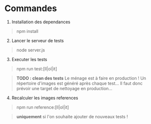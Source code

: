 
# Commandes

1. Installation des dependances
> npm install

2. Lancer le serveur de tests
> node server.js

3. Executer les tests
> npm run test:[ll|ol|it]

> **TODO : clean des tests**
Le ménage est à faire en production !
Un répertoire d'images est généré après chaque test...
Il faut donc prévoir une target de nettoyage en production...

4. Recalculer les images references
> npm run reference:[ll|ol|it]

>  **uniquement** si l'on souhaite ajouter de nouveaux tests !
